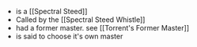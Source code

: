 - is a [[Spectral Steed]]
- Called by the [[Spectral Steed Whistle]]
- had a former master. see [[Torrent's Former Master]]
- is said to choose it's own master